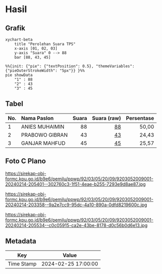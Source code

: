 # Hasil

## Grafik

```mermaid
xychart-beta
    title "Perolehan Suara TPS"
    x-axis [01, 02, 03]
    y-axis "Suara" 0 --> 88
    bar [88, 43, 45]
```

```mermaid
%%{init: {"pie": {"textPosition": 0.5}, "themeVariables": {"pieOuterStrokeWidth": "5px"}} }%%
pie showData
    "1" : 88
    "2" : 43
    "3" : 45
```

## Tabel

| No. | Nama Paslon    | Suara | Suara (raw) | Persentase |
|:--- |:-------------- | -----:| -----------:| ----------:|
| 1   | ANIES MUHAIMIN | 88    | [88][p-1]   | 50,00      |
| 2   | PRABOWO GIBRAN | 43    | [43][p-2]   | 24,43      |
| 3   | GANJAR MAHFUD  | 45    | [45][p-3]   | 25,57      |


[p-1]: https://github.com/gigit-pemilu/pemilu-2024-92-papua-barat/blob/main/pilpres/hitung-suara/sub/92-papua-barat/sub/03-fak-fak/sub/05-fak-fak-tengah/sub/2009-kanantare/sub/001-tps/sub/paslon-1.txt
[p-2]: https://github.com/gigit-pemilu/pemilu-2024-92-papua-barat/blob/main/pilpres/hitung-suara/sub/92-papua-barat/sub/03-fak-fak/sub/05-fak-fak-tengah/sub/2009-kanantare/sub/001-tps/sub/paslon-2.txt
[p-3]: https://github.com/gigit-pemilu/pemilu-2024-92-papua-barat/blob/main/pilpres/hitung-suara/sub/92-papua-barat/sub/03-fak-fak/sub/05-fak-fak-tengah/sub/2009-kanantare/sub/001-tps/sub/paslon-3.txt

## Foto C Plano

https://sirekap-obj-formc.kpu.go.id/b9e6/pemilu/ppwp/92/03/05/20/09/9203052009001-20240214-205401--302760c3-1f51-4eae-b255-7293e9d8ae87.jpg

https://sirekap-obj-formc.kpu.go.id/b9e6/pemilu/ppwp/92/03/05/20/09/9203052009001-20240214-203358--9a2e7cc9-95dc-4a10-890a-0dfd8219600c.jpg

https://sirekap-obj-formc.kpu.go.id/b9e6/pemilu/ppwp/92/03/05/20/09/9203052009001-20240214-205534--c0c05915-ca2e-43be-8178-d0c56b0d6e13.jpg


## Metadata

| Key        | Value               |
| ---------- | ------------------- |
| Time Stamp | 2024-02-25 17:00:00 |



